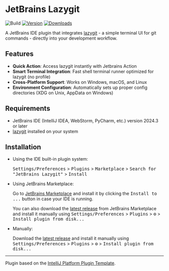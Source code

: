 # JetBrains Lazygit

![Build](https://github.com/mym0404/jetbrains-lazygit-runner/workflows/Build/badge.svg)
[![Version](https://img.shields.io/jetbrains/plugin/v/28199.svg)](https://plugins.jetbrains.com/plugin/28199)
[![Downloads](https://img.shields.io/jetbrains/plugin/d/28199.svg)](https://plugins.jetbrains.com/plugin/28199)

A JetBrains IDE plugin that integrates [lazygit](https://github.com/jesseduffield/lazygit) - a simple terminal UI for git commands - directly into your development workflow.

## Features

- **Quick Action**: Access lazygit instantly with Jetbrains Action
- **Smart Terminal Integration**: Fast shell terminal runner optimized for lazygit (no profile)
- **Cross-Platform Support**: Works on Windows, macOS, and Linux
- **Environment Configuration**: Automatically sets up proper config directories (XDG on Unix, AppData on Windows)

## Requirements

- JetBrains IDE (IntelliJ IDEA, WebStorm, PyCharm, etc.) version 2024.3 or later
- [lazygit](https://github.com/jesseduffield/lazygit) installed on your system

## Installation

- Using the IDE built-in plugin system:
  
  <kbd>Settings/Preferences</kbd> > <kbd>Plugins</kbd> > <kbd>Marketplace</kbd> > <kbd>Search for "JetBrains Lazygit"</kbd> >
  <kbd>Install</kbd>
  
- Using JetBrains Marketplace:

  Go to [JetBrains Marketplace](https://plugins.jetbrains.com/plugin/28199) and install it by clicking the <kbd>Install to ...</kbd> button in case your IDE is running.

  You can also download the [latest release](https://plugins.jetbrains.com/plugin/28199/versions) from JetBrains Marketplace and install it manually using
  <kbd>Settings/Preferences</kbd> > <kbd>Plugins</kbd> > <kbd>⚙️</kbd> > <kbd>Install plugin from disk...</kbd>

- Manually:

  Download the [latest release](https://github.com/mym0404/jetbrains-lazygit-runner/releases/latest) and install it manually using
  <kbd>Settings/Preferences</kbd> > <kbd>Plugins</kbd> > <kbd>⚙️</kbd> > <kbd>Install plugin from disk...</kbd>


---
Plugin based on the [IntelliJ Platform Plugin Template][template].

[template]: https://github.com/JetBrains/intellij-platform-plugin-template
[docs:plugin-description]: https://plugins.jetbrains.com/docs/intellij/plugin-user-experience.html#plugin-description-and-presentation
